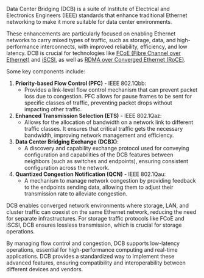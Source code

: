 Data Center Bridging (DCB) is a suite of Institute of Electrical and Electronics Engineers (IEEE) standards that enhance traditional Ethernet networking to make it more suitable for data center environments. 

These enhancements are particularly focused on enabling Ethernet networks to carry mixed types of traffic, such as storage, data, and high-performance interconnects, with improved reliability, efficiency, and low latency. DCB is crucial for technologies like [FCoE (Fibre Channel over Ethernet)](fcoe.md) and [iSCSI](), as well as [RDMA over Converged Ethernet (RoCE)](roce.md).

Some key components include:

1. **Priority-based Flow Control (PFC)** - IEEE 802.1Qbb:
    - Provides a link-level flow control mechanism that can prevent packet loss due to congestion. PFC allows for pause frames to be sent for specific classes of traffic, preventing packet drops without impacting other traffic.
2. **Enhanced Transmission Selection (ETS)** - IEEE 802.1Qaz:
    - Allows for the allocation of bandwidth on a network link to different traffic classes. It ensures that critical traffic gets the necessary bandwidth, improving network management and efficiency.
3. **Data Center Bridging Exchange (DCBX)**:
    - A discovery and capability exchange protocol used for conveying configuration and capabilities of the DCB features between neighbors (such as switches and endpoints), ensuring consistent configuration across the network.
4. **Quantized Congestion Notification (QCN)** - IEEE 802.1Qau:
    - A mechanism to manage network congestion by providing feedback to the endpoints sending data, allowing them to adjust their transmission rate to alleviate congestion.

DCB enables converged network environments where storage, LAN, and cluster traffic can coexist on the same Ethernet network, reducing the need for separate infrastructures. For storage traffic protocols like FCoE and iSCSI, DCB ensures lossless transmission, which is crucial for storage operations. 

By managing flow control and congestion, DCB supports low-latency operations, essential for high-performance computing and real-time applications. DCB provides a standardized way to implement these advanced features, ensuring compatibility and interoperability between different devices and vendors.

